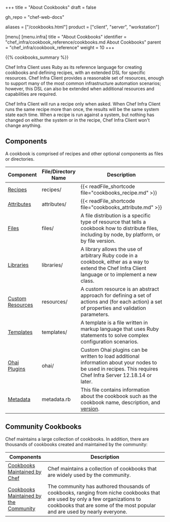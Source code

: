 +++
title = "About Cookbooks"
draft = false

gh_repo = "chef-web-docs"

aliases = ["/cookbooks.html"]
product = ["client", "server", "workstation"]

[menu]
  [menu.infra]
    title = "About Cookbooks"
    identifier = "chef_infra/cookbook_reference/cookbooks.md About Cookbooks"
    parent = "chef_infra/cookbook_reference"
    weight = 10
+++

{{% cookbooks_summary %}}

Chef Infra Client uses Ruby as its reference language for creating
cookbooks and defining recipes, with an extended DSL for specific
resources. Chef Infra Client provides a reasonable set of resources,
enough to support many of the most common infrastructure automation
scenarios; however, this DSL can also be extended when additional
resources and capabilities are required.

Chef Infra Client will run a recipe only when asked. When Chef Infra
Client runs the same recipe more than once, the results will be the same
system state each time. When a recipe is run against a system, but
nothing has changed on either the system or in the recipe, Chef Infra
Client won't change anything.

## Components

A cookbook is comprised of recipes and other optional components as
files or directories.

<table>
<colgroup>
<col style="width: 16%" />
<col style="width: 8%" />
<col style="width: 75%" />
</colgroup>
<thead>
<tr class="header">
<th>Component</th>
<th>File/Directory Name</th>
<th>Description</th>
</tr>
</thead>
<tbody>
<tr>
<td><a href="/recipes/">Recipes</a></td>
<td>recipes/</td>
<td>{{< readFile_shortcode file="cookbooks_recipe.md" >}}</td>
</tr>
<tr>
<td><a href="/attributes/">Attributes</a></td>
<td>attributes/</td>
<td>{{< readFile_shortcode file="cookbooks_attribute.md" >}}</td>
</tr>
<tr>
<td><a href="/files/">Files</a></td>
<td>files/</td>
<td>A file distribution is a specific type of resource that tells a cookbook how to distribute files, including by node, by platform, or by file version.</td>
</tr>
<tr>
<td><a href="/libraries/">Libraries</a></td>
<td>libraries/</td>
<td>A library allows the use of arbitrary Ruby code in a cookbook, either as a way to extend the Chef Infra Client language or to implement a new class.</td>
</tr>
<tr>
<td><a href="/custom_resources/">Custom Resources</a></td>
<td>resources/</td>
<td>A custom resource is an abstract approach for defining a set of actions and (for each action) a set of properties and validation parameters.</td>
</tr>
<tr>
<td><a href="/templates/">Templates</a></td>
<td>templates/</td>
<td>A template is a file written in markup language that uses Ruby statements to solve complex configuration scenarios.</td>
</tr>
<tr>
<td><a href="/ohai_custom/">Ohai Plugins</a></td>
<td>ohai/</td>
<td>Custom Ohai plugins can be written to load additional information about your nodes to be used in recipes. This requires Chef Infra Server 12.18.14 or later.</td>
</tr>
<tr>
<td><a href="/config_rb_metadata/">Metadata</a></td>
<td>metadata.rb</td>
<td>This file contains information about the cookbook such as the cookbook name, description, and <a href="/cookbook_versioning/">version</a>.</td>
</tr>
</tbody>
</table>

## Community Cookbooks

Chef maintains a large collection of cookbooks. In addition, there are
thousands of cookbooks created and maintained by the community:

<table>
<colgroup>
<col style="width: 25%" />
<col style="width: 75%" />
</colgroup>
<thead>
<tr class="header">
<th>Components</th>
<th>Description</th>
</tr>
</thead>
<tbody>
<tr>
<td><a href="https://github.com/chef-cookbooks">Cookbooks Maintained by Chef</a></td>
<td>Chef maintains a collection of cookbooks that are widely used by the community.</td>
</tr>
<tr>
<td><a href="https://supermarket.chef.io/cookbooks">Cookbooks Maintained by the Community</a></td>
<td>The community has authored thousands of cookbooks, ranging from niche cookbooks that are used by only a few organizations to cookbooks that are some of the most popular and are used by nearly everyone.</td>
</tr>
</tbody>
</table>
